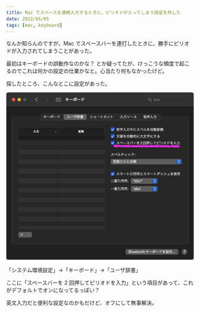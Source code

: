 ```yaml
---
title: Mac でスペースを連続入力するときに、ピリオドが入ってしまう設定を外した
date: 2022/05/05
tags: [mac, keyboard]
---
```


なんか知らんのですが、Mac でスペースバーを連打したときに、勝手にピリオドが入力されてしまうことがあった。

最初はキーボードの誤動作なのかな？ とか疑ってたが、けっこうな頻度で起こるのでこれは何かの設定の仕業かなと。心当たり何もなかったけど。

探したところ、こんなとこに設定があった。

![システム環境設定](/static/images/2022/05/mac-keyboard-space-and-period.png)

「システム環境設定」→「キーボード」→「ユーザ辞書」

ここに「スペースバーを 2 回押してピリオドを入力」という項目があって、これがデフォルトでオンになってるっぽい？

英文入力だと便利な設定なのかもだけど、オフにして無事解決。
